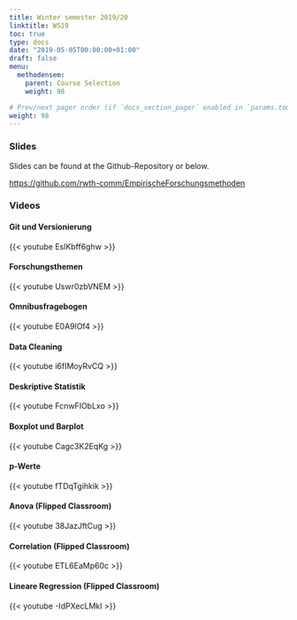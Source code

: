 ```yaml
---
title: Winter semester 2019/20
linktitle: WS19
toc: true
type: docs
date: "2019-05-05T00:00:00+01:00"
draft: false
menu:
  methodensem:
    parent: Course Selection
    weight: 98

# Prev/next pager order (if `docs_section_pager` enabled in `params.toml`)
weight: 98
---
```



### Slides

Slides can be found at the Github-Repository or below.

https://github.com/rwth-comm/EmpirischeForschungsmethoden 

### Videos

#### Git und Versionierung

{{< youtube EslKbff6ghw >}}

#### Forschungsthemen

{{< youtube Uswr0zbVNEM >}}


#### Omnibusfragebogen

{{< youtube E0A9lOf4 >}}

#### Data Cleaning
{{< youtube i6fIMoyRvCQ >}}

#### Deskriptive Statistik
{{< youtube FcnwFIObLxo >}}

#### Boxplot und Barplot
{{< youtube Cagc3K2EqKg >}}

#### p-Werte
{{< youtube fTDqTgihkik >}}

#### Anova (Flipped Classroom)
{{< youtube 38JazJftCug >}}

#### Correlation (Flipped Classroom) 
{{< youtube ETL6EaMp60c >}}
#### Lineare Regression (Flipped Classroom)
{{< youtube -IdPXecLMkI >}}
